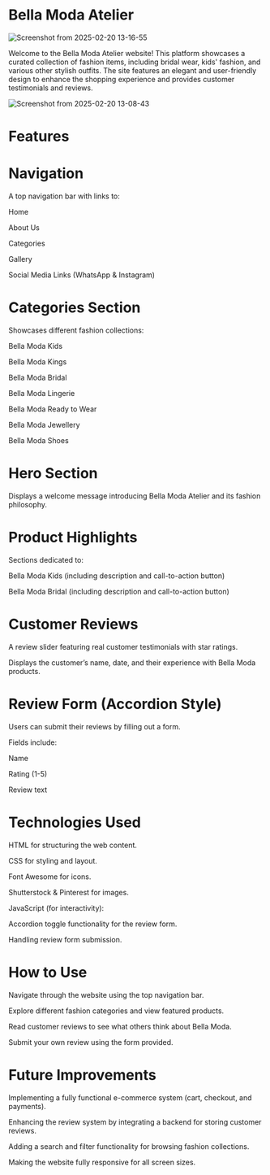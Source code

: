 # Bella Moda Atelier

![Screenshot from 2025-02-20 13-16-55](https://github.com/user-attachments/assets/b90348cf-8961-4f01-9fd9-5807c4ef7c5d)

Welcome to the Bella Moda Atelier website! This platform showcases a curated collection of fashion items, including bridal wear, kids' fashion, and various other stylish outfits. The site features an elegant and user-friendly design to enhance the shopping experience and provides customer testimonials and reviews.

![Screenshot from 2025-02-20 13-08-43](https://github.com/user-attachments/assets/8e9e3196-0fc3-4e4e-b7d6-fc05aee90406)


# Features

# Navigation

A top navigation bar with links to:

Home

About Us

Categories

Gallery

Social Media Links (WhatsApp & Instagram)

# Categories Section

Showcases different fashion collections:

Bella Moda Kids

Bella Moda Kings

Bella Moda Bridal

Bella Moda Lingerie

Bella Moda Ready to Wear

Bella Moda Jewellery

Bella Moda Shoes

# Hero Section

Displays a welcome message introducing Bella Moda Atelier and its fashion philosophy.

# Product Highlights

Sections dedicated to:

Bella Moda Kids (including description and call-to-action button)

Bella Moda Bridal (including description and call-to-action button)

# Customer Reviews

A review slider featuring real customer testimonials with star ratings.

Displays the customer’s name, date, and their experience with Bella Moda products.

# Review Form (Accordion Style)

Users can submit their reviews by filling out a form.

Fields include:

Name

Rating (1-5)

Review text

# Technologies Used

HTML for structuring the web content.

CSS for styling and layout.

Font Awesome for icons.

Shutterstock & Pinterest for images.

JavaScript (for interactivity):

Accordion toggle functionality for the review form.

Handling review form submission.

# How to Use

Navigate through the website using the top navigation bar.

Explore different fashion categories and view featured products.

Read customer reviews to see what others think about Bella Moda.

Submit your own review using the form provided.

# Future Improvements

Implementing a fully functional e-commerce system (cart, checkout, and payments).

Enhancing the review system by integrating a backend for storing customer reviews.

Adding a search and filter functionality for browsing fashion collections.

Making the website fully responsive for all screen sizes.

